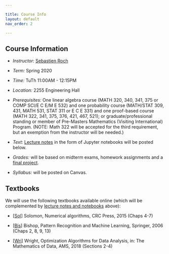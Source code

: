 ```yaml
---

title: Course Info
layout: default
nav_order: 2

---
```


## Course Information

- *Instructor:* [Sebastien Roch](http://www.math.wisc.edu/~roch/)

- *Term:* Spring 2020

- *Time:* TuTh 11:00AM - 12:15PM

- *Location:* 2255 Engineering Hall

- *Prerequisites:* One linear algebra course (MATH 320, 340, 341, 375 or COMP SCI/E C E/M E 532) and one probability course (MATH/STAT 309, 431, MATH 531, STAT 311 or E C E 331) and one proof-based course (MATH 322, 341, 375, 376, 421, 467, 521); or graduate/professional standing or member of Pre-Masters Mathematics (Visiting International) Program. (NOTE: Math 322 will be accepted for the third requirement, but an exemption from the instructor will be needed.)

- *Text:* [Lecture notes](./notes.html) in the form of Jupyter notebooks will be posted below.

- *Grades:* will be based on midterm exams, homework assignments and a [final project](./project.html).

- *Syllabus:* will be posted on Canvas.


## Textbooks

We will use the following textbooks available online (which will be complemented by [lecture notes and notebooks](./notes.html) above):

- [[Sol](https://people.csail.mit.edu/jsolomon/share/book/numerical_book.pdf)] Solomon, Numerical algorithms, CRC Press, 2015 (Chaps 4-7)

- [[Bis](https://www.microsoft.com/en-us/research/uploads/prod/2006/01/Bishop-Pattern-Recognition-and-Machine-Learning-2006.pdf)] Bishop, Pattern Recognition and Machine Learning, Springer, 2006 (Chaps 2, 8, 9, 13)

- [[Wri](http://www.optimization-online.org/DB_FILE/2016/12/5748.pdf)] Wright, Optimization Algorithms for Data Analysis, in: The Mathematics of Data, AMS, 2018 (Sections 2-4)